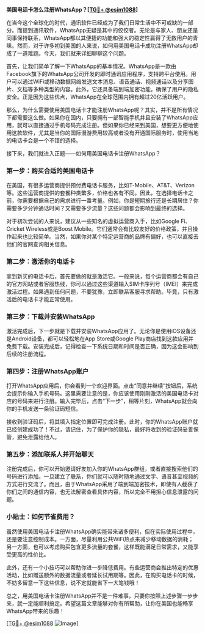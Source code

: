 **美国电话卡怎么注册WhatsApp？[[TG💪+ @esim1088](https://t.me/s/esim1088)]**

在当今这个全球化的时代，通讯软件已经成为了我们日常生活中不可或缺的一部分。而提到通讯软件，WhatsApp无疑是其中的佼佼者。无论是与家人、朋友还是同事保持联系，WhatsApp都以其便捷的功能和强大的稳定性赢得了无数用户的青睐。然而，对于许多初到美国的人来说，如何用美国电话卡成功注册WhatsApp却成了一道难题。今天，我们就来详细聊聊这个问题。

首先，让我们简单了解一下WhatsApp的基本情况。WhatsApp是一款由Facebook旗下的WhatsApp公司开发的即时通讯应用程序，支持跨平台使用。用户可以通过WiFi或移动数据网络发送文本消息、语音通话、视频通话以及分享图片、文档等多种类型的内容。此外，它还具备端到端加密功能，确保了用户的隐私安全。正是因为这些优点，WhatsApp在全球范围内拥有超过20亿活跃用户。

那么，为什么需要使用美国电话卡才能注册WhatsApp呢？其实，并不是所有情况下都需要这么做。如果你在国内，只要拥有一部智能手机并且安装了WhatsApp应用，就可以直接通过手机号码完成注册。但如果你已经来到美国，想要更方便地使用这款软件，尤其是当你的国际漫游费用较高或者没有开通国际服务时，使用当地的电话卡会是一个不错的选择。

接下来，我们就进入正题——如何用美国电话卡注册WhatsApp？

### 第一步：购买合适的美国电话卡

在美国，有很多运营商提供预付费电话卡服务，比如T-Mobile、AT&T、Verizon等。这些运营商提供的套餐种类繁多，价格也各有不同。因此，在选择电话卡之前，你需要根据自己的需求进行一番考量。例如，你是短期旅行还是长期居住？你需要多少分钟通话时间？又需要多少流量？这些问题都会影响到最终的选择。

对于初次尝试的人来说，建议从一些知名的虚拟运营商入手，比如Google Fi、Cricket Wireless或是Boost Mobile。它们通常会有比较友好的价格政策，并且操作起来也比较简单。当然，如果你对某个特定运营商的品牌有偏好，也可以直接去他们的官网查询相关信息。

### 第二步：激活你的电话卡

拿到新买的电话卡后，首先要做的就是激活它。一般来说，每个运营商都会有自己的官方网站或者客服热线，你可以通过这些渠道输入SIM卡序列号（IMEI）来完成激活过程。如果遇到任何问题，不要犹豫，立即联系客服寻求帮助。毕竟，只有激活后的电话卡才能正常使用。

### 第三步：下载并安装WhatsApp

激活完成后，下一步就是下载并安装WhatsApp应用了。无论你是使用iOS设备还是Android设备，都可以轻松地在App Store或Google Play商店找到这款应用并免费下载。安装完成后，记得检查一下系统日期和时间是否正确，因为这会影响到后续的注册流程。

### 第四步：注册WhatsApp账户

打开WhatsApp应用后，你会看到一个欢迎界面。点击“同意并继续”按钮后，系统会提示你输入手机号码。这里需要注意的是，你应该使用刚刚激活的美国电话卡对应的号码来进行注册。输入完毕后，点击“下一步”，稍等片刻，WhatsApp就会向你的手机发送一条验证码短信。

接收到验证码后，将其填入指定位置即可完成注册。此时，你的WhatsApp账户就已经创建成功了！不过，请记住，为了保护你的隐私，最好将收到的验证码妥善保管，避免泄露给他人。

### 第五步：添加联系人并开始聊天

注册完成后，你可以开始邀请好友加入你的WhatsApp群组，或者直接搜索他们的号码进行添加。一旦建立了联系，你们就可以随时随地通过文字、语音甚至视频的方式进行交流了。而且，由于WhatsApp采用了端到端加密技术，即使有人截获了你们之间的通信内容，也无法解密查看具体内容，所以完全不用担心信息泄露的问题。

### 小贴士：如何节省费用？

虽然使用美国电话卡注册WhatsApp确实能带来诸多便利，但在实际使用过程中，还是要注意控制成本。一方面，尽量利用公共WiFi热点来减少移动数据的消耗；另一方面，也可以考虑购买包含更多流量的套餐，这样既能满足日常需求，又能享受更高的性价比。

此外，还有一个小技巧可以帮助你进一步降低费用。有些运营商会推出特定的优惠活动，比如赠送额外的数据流量或者延长试用期等。因此，在购买电话卡的时候，不妨多留意一下这些信息，说不定就能省下一大笔钱哦！

总之，用美国电话卡注册WhatsApp并不是一件难事，只要你按照上述步骤一步步来，就一定能顺利搞定。希望这篇文章能够对你有所帮助，让你在美国也能畅享WhatsApp带来的乐趣！

[[TG💪+ @esim1088](https://t.me/s/esim1088) ![Image](https://i.postimg.cc/4NQfJmqS/Snipaste-2025-05-13-00-14-12.png)]